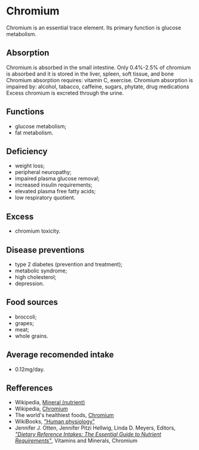 # Chromium
Chromium is an essential trace element. Its primary function is glucose metabolism.

## Absorption
Chromium is absorbed in the small intestine. Only 0.4%-2.5% of chromium is absorbed and it is stored in the liver, spleen, soft tissue, and bone
Chromium absorption requires: vitamin C, exercise.
Chromium absorption is impaired by: alcohol, tabacco, caffeine, sugars, phytate, drug medications
Excess chromium is excreted through the urine.

## Functions
- glucose metabolism;
- fat metabolism.

## Deficiency
- weight loss;
- peripheral neuropathy;
- impaired plasma glucose removal;
- increased insulin requirements;
- elevated plasma free fatty acids;
- low respiratory quotient.

## Excess
- chromium toxicity.

## Disease preventions
- type 2 diabetes (prevention and treatment);
- metabolic syndrome;
- high cholesterol;
- depression.

## Food sources
- broccoli;
- grapes;
- meat;
- whole grains.

## Average recomended intake
- 0.12mg/day.

## Refferences
- Wikipedia, [Mineral (nutrient)](https://en.wikipedia.org/wiki/Mineral_(nutrient))
- Wikipedia, [Chromium](https://en.wikipedia.org/wiki/Chromium)
- The world's healthiest foods, [Chromium](http://www.whfoods.com/genpage.php?tname=nutrient&dbid=51)
- WikiBooks, ["Human physiology"](https://en.wikibooks.org/wiki/Human_Physiology/Nutrition#Minerals)
- Jennifer J. Otten, Jennifer Pitzi Hellwig, Linda D. Meyers, Editors, [_"Dietary Reference Intakes: The Essential Guide to Nutrient Requirements"_](https://www.amazon.com/Dietary-Reference-Intakes-Essential-Requirements/dp/0309157420), Vitamins and Minerals, Chromium